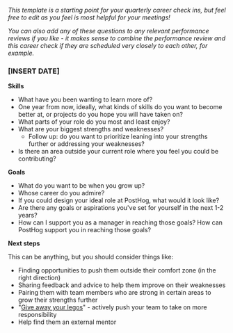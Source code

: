 
_This template is a starting point for your quarterly career check ins, but feel free to edit as you feel is most helpful for your meetings!_

_You can also add any of these questions to any relevant performance reviews if you like - it makes sense to combine the performance review and this career check if they are scheduled very closely to each other, for example._

### [INSERT DATE]

**Skills**

- What have you been wanting to learn more of?
- One year from now, ideally, what kinds of skills do you want to become better at, or projects do you hope you will have taken on?
- What parts of your role do you most and least enjoy?
- What are your biggest strengths and weaknesses?
  - Follow up: do you want to prioritize leaning into your strengths further or addressing your weaknesses?
- Is there an area outside your current role where you feel you could be contributing?

**Goals**

- What do you want to be when you grow up?
- Whose career do you admire?
- If you could design your ideal role at PostHog, what would it look like?
- Are there any goals or aspirations you've set for yourself in the next 1-2 years?
- How can I support you as a manager in reaching those goals? How can PostHog support you in reaching those goals?

**Next steps**

This can be anything, but you should consider things like:

- Finding opportunities to push them outside their comfort zone (in the right direction)
- Sharing feedback and advice to help them improve on their weaknesses
- Pairing them with team members who are strong in certain areas to grow their strengths further
- "[Give away your legos](https://review.firstround.com/give-away-your-legos-and-other-commandments-for-scaling-startups)" - actively push your team to take on more responsibility
- Help find them an external mentor
